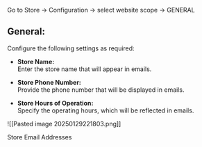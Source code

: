 Go to Store -> Configuration -> select website scope -> GENERAL

## General:
Configure the following settings as required:

- **Store Name:**  
    Enter the store name that will appear in emails.
    
- **Store Phone Number:**  
    Provide the phone number that will be displayed in emails.
    
- **Store Hours of Operation:**  
    Specify the operating hours, which will be reflected in emails.
 
![[Pasted image 20250129221803.png]]

Store Email Addresses
